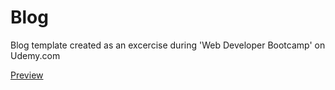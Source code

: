 # Blog
<p>Blog template created as an excercise during 'Web Developer Bootcamp' on Udemy.com</p>
<a href="https://aldonalis.github.io/Blog/">Preview</a>
